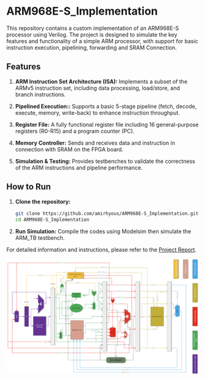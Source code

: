 # ARM968E-S_Implementation
This repository contains a custom implementation of an ARM968E-S processor using Verilog. The project is designed to simulate the key features and functionality of a simple ARM processor, with support for basic instruction execution, pipelining, forwarding and SRAM Connection.

## Features
1. **ARM Instruction Set Architecture (ISA):**
   Implements a subset of the ARMv5 instruction set, including data processing,            load/store, and branch instructions.
2. **Pipelined Execution::** Supports a basic 5-stage pipeline (fetch, decode, execute, memory, write-back) to enhance instruction throughput.

3. **Register File:** A fully functional register file including 16 general-purpose registers (R0-R15) and a program counter (PC).

4. **Memory Controller:** Sends and receives data and instruction in connection with SRAM on the FPGA board.

5. **Simulation & Testing:** Provides testbenches to validate the correctness of the ARM instructions and pipeline performance.

## How to Run

1. **Clone the repository:**
   ```bash
   git clone https://github.com/amirhyous/ARM968E-S_Implementation.git
   cd ARM968E-S_Implementation
   ```

2. **Run Simulation:** Compile the codes using Modelsim then simulate the ARM_TB testbench.

For detailed information and instructions, please refer to the [Project Report](ARM968E-S_Implementation.pdf).

![Alt text](ARM_Pic.png)
